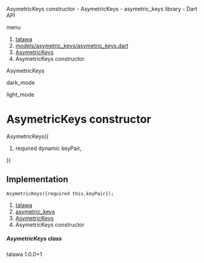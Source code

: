 




AsymetricKeys constructor - AsymetricKeys - asymetric\_keys library - Dart API







menu

1. [talawa](../../index.html)
2. [models/asymetric\_keys/asymetric\_keys.dart](../../file-___home_harshil_Desktop_open-source_palisadoes_talawa_lib_models_asymetric_keys_asymetric_keys/)
3. [AsymetricKeys](../../file-___home_harshil_Desktop_open-source_palisadoes_talawa_lib_models_asymetric_keys_asymetric_keys/AsymetricKeys-class.html)
4. AsymetricKeys constructor

AsymetricKeys


dark\_mode

light\_mode




# AsymetricKeys constructor


AsymetricKeys({

1. required dynamic keyPair,

})

## Implementation

```
AsymetricKeys({required this.keyPair});
```

 


1. [talawa](../../index.html)
2. [asymetric\_keys](../../file-___home_harshil_Desktop_open-source_palisadoes_talawa_lib_models_asymetric_keys_asymetric_keys/)
3. [AsymetricKeys](../../file-___home_harshil_Desktop_open-source_palisadoes_talawa_lib_models_asymetric_keys_asymetric_keys/AsymetricKeys-class.html)
4. AsymetricKeys constructor

##### AsymetricKeys class





talawa
1.0.0+1






